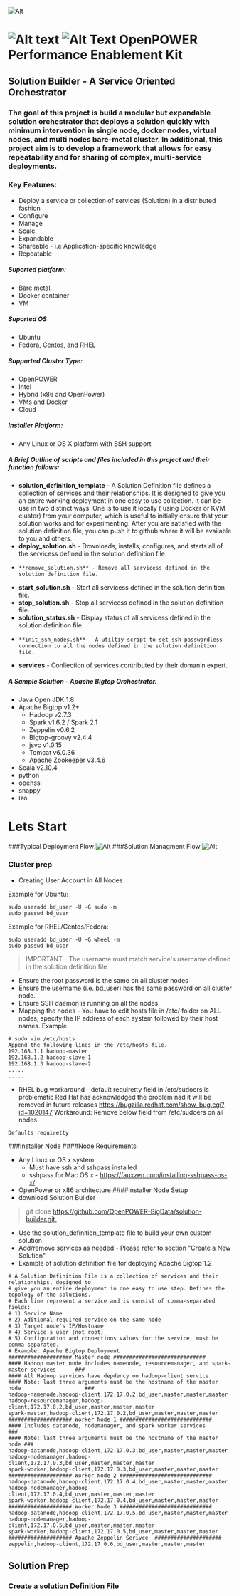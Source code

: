 ![Alt](http://www.scientificcomputing.com/sites/scientificcomputing.com/files/openpower_foundation_ml.jpg#right)

![Alt text](http://findicons.com/files/icons/2278/operating_systems/256/ubuntu.png#center)
![Alt Text](http://findicons.com/files/icons/1786/oxygen_refit/128/start_here_redhat.png)
OpenPOWER Performance Enablement Kit
====================================
## Solution Builder - A Service Oriented Orchestrator

### The goal of this project is build a modular but expandable solution orchestrator that deploys a solution quickly with minimum intervention in single node, docker nodes, virtual nodes, and multi nodes bare-metal cluster. In additional, this project aim is to develop a framework that allows for easy repeatability and for sharing of complex, multi-service deployments.

### Key Features:
- Deploy a service or collection of services (Solution) in a distributed fashion 
- Configure 
- Manage
- Scale
- Expandable
- Shareable - i.e Application-specific knowledge
- Repeatable

##### Suported platform:
- Bare metal.
- Docker container
- VM 

##### Suported OS:
- Ubuntu 
- Fedora, Centos, and RHEL 

##### Supported Cluster Type:
- OpenPOWER
- Intel 
- Hybrid (x86 and OpenPower)
- VMs and Docker
- Cloud

##### Installer Platform:
- Any Linux or OS X platform with SSH support

##### A Brief Outline of scripts and files included in this project and their function follows:
-   **solution_definition_template** - A Solution Definition file defines a collection of services and their relationships. It is designed to give you an entire working deployment in one easy to use collection. It can be use in two distinct ways. One is to use it locally ( using Docker or KVM cluster) from your computer, which is useful to initially ensure that your solution works and for experimenting. After you are satisfied with the solution definition file, you can push it to github where it will be available to you and others.
-   **deploy_solution.sh** - Downloads, installs, configures, and starts all of the servicess defined in the solution definition file.
-	  **remove_solution.sh** - Remove all servicess defined in the solution definition file.
-   **start_solution.sh** - Start all servicess defined in the solution definition file.
-   **stop_solution.sh** - Stop all servicess defined in the solution definition file.
-   **solution_status.sh** - Display status of all servicess defined in the solution definition file.
-	  **init_ssh_nodes.sh** - A utiltiy script to set ssh passwordless connection to all the nodes defined in the solution definition file.
- **services** - Conllection of services contributed by their domanin expert.

##### A Sample Solution - Apache Bigtop Orchestrator.
- Java Open JDK 1.8 
- Apache Bigtop  v1.2+ 
  * Hadoop  v2.7.3
  * Spark  v1.6.2 / Spark 2.1
  * Zeppelin  v0.6.2
  * Bigtop-groovy  v2.4.4
  * jsvc  v1.0.15
  * Tomcat  v6.0.36
  * Apache Zookeeper  v3.4.6
- Scala  v2.10.4
- python
- openssl
- snappy
- lzo

Lets Start 
========
###Typical Deployment Flow
![Alt](https://github.com/OpenPOWER-BigData/solution-builder/blob/master/doc/deployment-flow.png)
###Solution Managment Flow
![Alt](https://github.com/OpenPOWER-BigData/solution-builder/blob/master/doc/solution_man.png)

### Cluster prep
- Creating User Account in All Nodes

Example for Ubuntu:
```
sudo useradd bd_user -U -G sudo -m
sudo passwd bd_user
```
Example for RHEL/Centos/Fedora:
```
sudo useradd bd_user -U -G wheel -m
sudo passwd bd_user
```
> IMPORTANT - The username must match service's username defined in the solution definition file 
- Ensure the root password is the same on all cluster  nodes
- Ensure the username (i.e. bd_user) has the same password on all cluster node.
- Ensure SSH daemon is running on all the nodes.
- Mapping the nodes - You have to edit hosts file in /etc/ folder on ALL nodes, specify the IP address of each system followed by their host names. Example
```
# sudo vim /etc/hosts
Append the following lines in the /etc/hosts file.
192.168.1.1 hadoop-master 
192.168.1.2 hadoop-slave-1 
192.168.1.3 hadoop-slave-2
.....
.....
```
- RHEL bug workaround - default requiretty field in /etc/sudoers is problematic 
Red Hat has acknowledged the problem nad it will be removed in future releases https://bugzilla.redhat.com/show_bug.cgi?id=1020147
Workaround: Remove below field from /etc/sudoers on all nodes
```
Defaults requiretty
```
###Installer Node 
####Node Requirements
- Any Linux or OS x system
  * Must have ssh and sshpass installed
  * sshpass for Mac OS x - https://fauxzen.com/installing-sshpass-os-x/   
- OpenPower or x86 architecture 
####Installer Node Setup
- download Solution Builder
> git clone https://github.com/OpenPOWER-BigData/solution-builder.git 
- Use the solution_definition_template file to build your own custom solution
- Add/remove services as needed - Please refer to section "Create a New Solution"
- Example of solution definition file for deploying Apache Bigtop 1.2
```
# A Solution Definition File is a collection of services and their relationships, designed to
# give you an entire deployment in one easy to use step. Defines the topology of the solutions.
# Each line represent a service and is consist of comma-separated fields:
# 1) Service Name
# 2) Aditional required service on the same node
# 3) Target node's IP/Hostname
# 4) Service's user (not root) 
# 5) Configuration and connections values for the service, must be comma-separated.
# Example: Apache Bigtop Deployment
#################### Master node #############################
#### Hadoop master node includes namenode, resourcemanager, and spark-master services      ###
#### All Hadoop services have depdency on hadoop-client service
#### Note: last three arguments must be the hostname of the master node                    ### 
hadoop-namenode,hadoop-client,172.17.0.2,bd_user,master,master,master
hadoop-resourcemanager,hadoop-client,172.17.0.2,bd_user,master,master,master
spark-master,hadoop-client,172.17.0.2,bd_user,master,master,master
#################### Worker Node 1 #############################
#### Includes datanode, nodemanager, and spark worker services          ###
#### Note: last three arguments must be the hostname of the master node ### 
hadoop-datanode,hadoop-client,172.17.0.3,bd_user,master,master,master
hadoop-nodemanager,hadoop-client,172.17.0.3,bd_user,master,master,master
spark-worker,hadoop-client,172.17.0.3,bd_user,master,master,master
#################### Worker Node 2 #############################
hadoop-datanode,hadoop-client,172.17.0.4,bd_user,master,master,master
hadoop-nodemanager,hadoop-client,172.17.0.4,bd_user,master,master,master
spark-worker,hadoop-client,172.17.0.4,bd_user,master,master,master
#################### Worker Node 3 #############################
hadoop-datanode,hadoop-client,172.17.0.5,bd_user,master,master,master
hadoop-nodemanager,hadoop-client,172.17.0.5,bd_user,master,master,master
spark-worker,hadoop-client,172.17.0.5,bd_user,master,master,master
#################### Apache Zeppelin Serivce  #####################
zeppelin,hadoop-client,172.17.0.6,bd_user,master,master,master
```
## Solution Prep
### Create a solution Definition File
